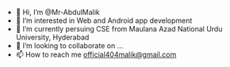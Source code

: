 - 👋 Hi, I’m @Mr-AbdulMalik
- 👀 I’m interested in Web and Android app development
- 🌱 I’m currently persuing CSE from Maulana Azad National Urdu University, Hyderabad
- 💞️ I’m looking to collaborate on ...
- 📫 How to reach me official404malik@gmail.com

<!---
Mr-AbdulMalik/Mr-AbdulMalik is a ✨ special ✨ repository because its `README.md` (this file) appears on your GitHub profile.
You can click the Preview link to take a look at your changes.
--->
